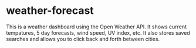 # weather-forecast

This is a weather dashboard using the Open Weather API.  It shows current tempatures, 5 day forecasts, wind speed, UV index, etc.  It also stores saved searches and allows you to click back and forth between cities.
